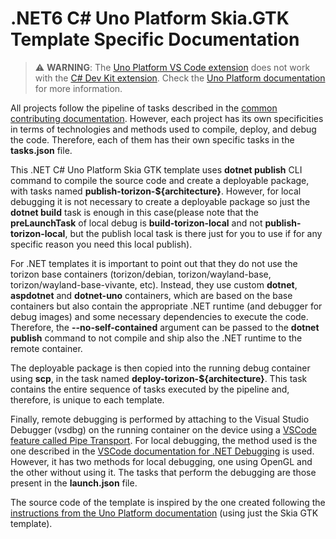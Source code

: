 # .NET6 C# Uno Platform Skia.GTK Template Specific Documentation

> ⚠️ **WARNING**: The [Uno Platform VS Code extension]() does not work with the [C# Dev Kit extension](https://marketplace.visualstudio.com/items?itemName=ms-dotnettools.csdevkit). Check the [Uno Platform documentation](https://platform.uno/docs/articles/get-started-vscode.html?tabs=windows%2Candroiddebug#c-dev-kit-compatibility) for more information.

All projects follow the pipeline of tasks described in the [common contributing documentation](https://github.com/toradex/vscode-torizon-templates/blob/bookworm/CONTRIBUTING.md#contributing-templates). However, each project has its own specificities in terms of technologies and methods used to compile, deploy, and debug the code. Therefore, each of them has their own specific tasks in the **tasks.json** file.

This .NET C# Uno Platform Skia GTK template uses **dotnet publish** CLI command to compile the source code and create a deployable package, with tasks named **publish-torizon-\${architecture}**. However, for local debugging it is not necessary to create a deployable package so just the **dotnet build** task is enough in this case(please note that the **preLaunchTask** of local debug is **build-torizon-local** and not **publish-torizon-local**, but the publish local task is there just for you to use if for any specific reason you need this local publish).

For .NET templates it is important to point out that they do not use the torizon base containers (torizon/debian, torizon/wayland-base, torizon/wayland-base-vivante, etc). Instead, they use custom **dotnet**, **aspdotnet** and **dotnet-uno** containers, which are based on the base containers but also contain the appropriate .NET runtime (and debugger for debug images) and some necessary dependencies to execute the code. Therefore, the **--no-self-contained** argument can be passed to the **dotnet publish** command to not compile and ship also the .NET runtime to the remote container.

The deployable package is then copied into the running debug container using **scp**, in the task named **deploy-torizon-\${architecture}**. This task contains the entire sequence of tasks executed by the pipeline and, therefore, is unique to each template.

Finally, remote debugging is performed by attaching to the Visual Studio Debugger (vsdbg) on the running container on the device using a [VSCode feature called Pipe Transport](https://code.visualstudio.com/docs/cpp/pipe-transport). For local debugging, the method used is the one described in the [VSCode documentation for .NET Debugging](https://learn.microsoft.com/en-us/dotnet/core/tutorials/debugging-with-visual-studio-code?pivots=dotnet-6-0) is used. However, it has two methods for local debugging, one using OpenGL and the other without using it. The tasks that perform the debugging are those present in the **launch.json** file.

The source code of the template is inspired by the one created following the [instructions from the Uno Platform documentation](https://platform.uno/docs/articles/get-started-vscode.html?tabs=linux) (using just the Skia GTK template).
